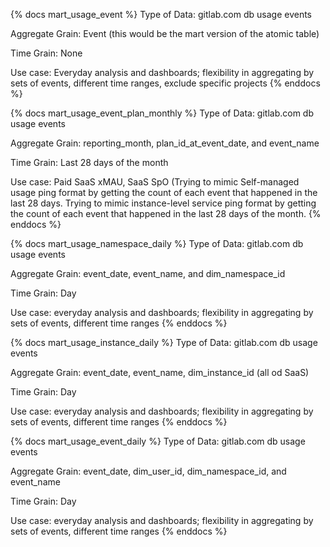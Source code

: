 {% docs mart_usage_event %}
Type of Data: gitlab.com db usage events

Aggregate Grain: Event (this would be the mart version of the atomic table)

Time Grain: None

Use case: Everyday analysis and dashboards; flexibility in aggregating by sets of events, different time ranges, exclude specific projects
{% enddocs %}

{% docs mart_usage_event_plan_monthly %}
Type of Data: gitlab.com db usage events

Aggregate Grain: reporting_month, plan_id_at_event_date, and event_name

Time Grain: Last 28 days of the month

Use case: Paid SaaS xMAU, SaaS SpO
(Trying to mimic Self-managed usage ping format by getting the count of each event that happened in the last 28 days.
Trying to mimic instance-level service ping format by getting the count of each event that happened in the last 28 days of the month.
{% enddocs %}

{% docs mart_usage_namespace_daily %}
Type of Data: gitlab.com db usage events

Aggregate Grain: event_date, event_name, and dim_namespace_id

Time Grain: Day

Use case: everyday analysis and dashboards; flexibility in aggregating by sets of events, different time ranges
{% enddocs %}

{% docs mart_usage_instance_daily %}
Type of Data: gitlab.com db usage events

Aggregate Grain: event_date, event_name, dim_instance_id (all od SaaS)

Time Grain: Day

Use case: everyday analysis and dashboards; flexibility in aggregating by sets of events, different time ranges
{% enddocs %}

{% docs mart_usage_event_daily %}
Type of Data: gitlab.com db usage events

Aggregate Grain: event_date, dim_user_id, dim_namespace_id, and event_name

Time Grain: Day

Use case: everyday analysis and dashboards; flexibility in aggregating by sets of events, different time ranges
{% enddocs %}
